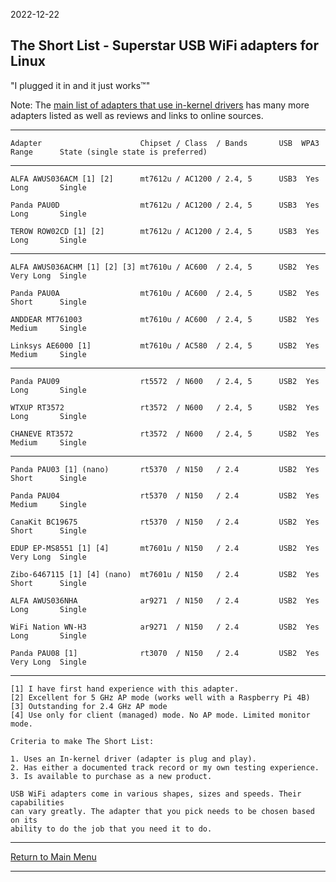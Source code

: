 2022-12-22

## The Short List - Superstar USB WiFi adapters for Linux

"I plugged it in and it just works™" 

Note: The [main list of adapters that use in-kernel drivers](https://github.com/morrownr/USB-WiFi/blob/main/home/USB_WiFi_Adapters_that_are_supported_with_Linux_in-kernel_drivers.md) has
many more adapters listed as well as reviews and links to online sources.

-----

```
Adapter                      Chipset / Class  / Bands       USB  WPA3  Range      State (single state is preferred)
```
-----

```
ALFA AWUS036ACM [1] [2]      mt7612u / AC1200 / 2.4, 5      USB3  Yes  Long       Single

Panda PAU0D                  mt7612u / AC1200 / 2.4, 5      USB3  Yes  Long       Single

TEROW ROW02CD [1] [2]        mt7612u / AC1200 / 2.4, 5      USB3  Yes  Long       Single

```

-----

```
ALFA AWUS036ACHM [1] [2] [3] mt7610u / AC600  / 2.4, 5      USB2  Yes  Very Long  Single

Panda PAU0A                  mt7610u / AC600  / 2.4, 5      USB2  Yes  Short      Single

ANDDEAR MT761003             mt7610u / AC600  / 2.4, 5      USB2  Yes  Medium     Single

Linksys AE6000 [1]           mt7610u / AC580  / 2.4, 5      USB2  Yes  Medium     Single

```

-----

```
Panda PAU09                  rt5572  / N600   / 2.4, 5      USB2  Yes  Long       Single

WTXUP RT3572                 rt3572  / N600   / 2.4, 5      USB2  Yes  Long       Single

CHANEVE RT3572               rt3572  / N600   / 2.4, 5      USB2  Yes  Medium     Single
```
-----

```
Panda PAU03 [1] (nano)       rt5370  / N150   / 2.4         USB2  Yes  Short      Single

Panda PAU04                  rt5370  / N150   / 2.4         USB2  Yes  Medium     Single

CanaKit BC19675              rt5370  / N150   / 2.4         USB2  Yes  Short      Single

EDUP EP-MS8551 [1] [4]       mt7601u / N150   / 2.4         USB2  Yes  Very Long  Single

Zibo-6467115 [1] [4] (nano)  mt7601u / N150   / 2.4         USB2  Yes  Short      Single

ALFA AWUS036NHA              ar9271  / N150   / 2.4         USB2  Yes  Long       Single

WiFi Nation WN-H3            ar9271  / N150   / 2.4         USB2  Yes  Long       Single

Panda PAU08 [1]              rt3070  / N150   / 2.4         USB2  Yes  Very Long  Single
```

-----

```
[1] I have first hand experience with this adapter.
[2] Excellent for 5 GHz AP mode (works well with a Raspberry Pi 4B)
[3] Outstanding for 2.4 GHz AP mode
[4] Use only for client (managed) mode. No AP mode. Limited monitor mode.

Criteria to make The Short List: 

1. Uses an In-kernel driver (adapter is plug and play).
2. Has either a documented track record or my own testing experience.
3. Is available to purchase as a new product.

USB WiFi adapters come in various shapes, sizes and speeds. Their capabilities
can vary greatly. The adapter that you pick needs to be chosen based on its
ability to do the job that you need it to do.
```

-----

[Return to Main Menu](https://github.com/morrownr/USB-WiFi)

-----
